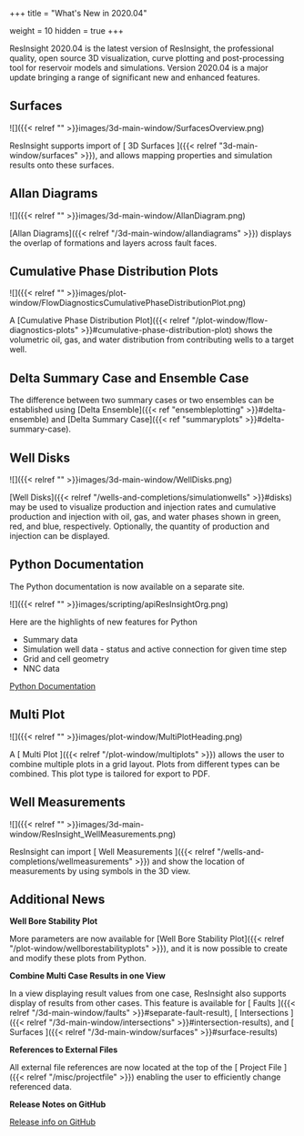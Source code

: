 +++
title = "What's New in 2020.04"

weight = 10
hidden = true
+++

ResInsight 2020.04 is the latest version of ResInsight, the professional quality, open source 3D visualization, curve plotting and post-processing tool for reservoir models and simulations. Version 2020.04 is a major update bringing a range of significant new and enhanced features.

## Surfaces
![]({{< relref "" >}}images/3d-main-window/SurfacesOverview.png)

ResInsight supports import of [ 3D Surfaces ]({{< relref "3d-main-window/surfaces" >}}), and allows mapping properties and simulation results onto these surfaces.

## Allan Diagrams

![]({{< relref "" >}}images/3d-main-window/AllanDiagram.png)

[Allan Diagrams]({{< relref "/3d-main-window/allandiagrams" >}}) displays the overlap of formations and layers across fault faces.

## Cumulative Phase Distribution Plots
![]({{< relref "" >}}images/plot-window/FlowDiagnosticsCumulativePhaseDistributionPlot.png)

A [Cumulative Phase Distribution Plot]({{< relref "/plot-window/flow-diagnostics-plots" >}}#cumulative-phase-distribution-plot) shows the volumetric oil, gas, and water distribution from contributing wells to a target well.

## Delta Summary Case and Ensemble Case

The difference between two summary cases or two ensembles can be established using [Delta Ensemble]({{< ref "ensembleplotting" >}}#delta-ensemble) and [Delta Summary Case]({{< ref "summaryplots" >}}#delta-summary-case).

## Well Disks
![]({{< relref "" >}}images/3d-main-window/WellDisks.png)

[Well Disks]({{< relref "/wells-and-completions/simulationwells" >}}#disks) may be used to visualize production and injection rates and cumulative production and injection with oil, gas, and water phases shown in green, red, and blue, respectively. Optionally, the quantity of production and injection can be displayed.

## Python Documentation
The Python documentation is now available on a separate site.

![]({{< relref "" >}}images/scripting/apiResInsightOrg.png)

Here are the highlights of new features for Python

- Summary data
- Simulation well data - status and active connection for given time step
- Grid and cell geometry
- NNC data

[ Python Documentation ](https://api.resinsight.org)

## Multi Plot
![]({{< relref "" >}}images/plot-window/MultiPlotHeading.png)

A [ Multi Plot ]({{< relref "/plot-window/multiplots" >}}) allows the user to combine multiple plots in a grid layout. Plots from different types can be combined. This plot type is tailored for export to PDF.

## Well Measurements

![]({{< relref "" >}}images/3d-main-window/ResInsight_WellMeasurements.png)

ResInsight can import [ Well Measurements ]({{< relref "/wells-and-completions/wellmeasurements" >}}) and show the location of measurements by using symbols in the 3D view. 

## Additional News

**Well Bore Stability Plot**

More parameters are now available for [Well Bore Stability Plot]({{< relref "/plot-window/wellborestabilityplots" >}}), and it is now possible to create and modify these plots from Python. 

**Combine Multi Case Results in one View**

In a view displaying result values from one case, ResInsight also supports display of results from other cases. This feature is available for [ Faults ]({{< relref "/3d-main-window/faults" >}}#separate-fault-result), [ Intersections ]({{< relref "/3d-main-window/intersections" >}}#intersection-results), and [ Surfaces ]({{< relref "/3d-main-window/surfaces" >}}#surface-results)

**References to External Files**

All external file references are now located at the top of the [ Project File ]({{< relref "/misc/projectfile" >}}) enabling the user to efficiently change referenced data.

**Release Notes on GitHub**

[Release info on GitHub](https://github.com/OPM/ResInsight/releases/)
